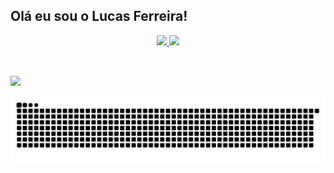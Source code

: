 ## Olá eu sou o Lucas Ferreira!
<div align="center">
  <a href="https://github.com/BREK1N">
  <img height="180em" src="https://github-readme-stats.vercel.app/api?username=BREK1N&show_icons=true&theme=dark&include_all_commits=true&count_private=true"/>
  <img height="180em" src="https://github-readme-stats.vercel.app/api/top-langs/?username=BREK1N&layout=compact&langs_count=7&theme=dark"/>
 </div>
  <div style="display: inline_block"><br>
    
    
 
  <img align="right" alt="" height="150" style="border-radius:50px;" src=""> 
</div>
  
  ##
 <div> 
  <a href="https://www.instagram.com/lucasf_198/" target="_blank"><img src="https://img.shields.io/badge/-Instagram-%23E4405F?style=for-the-badge&logo=instagram&logoColor=white" target="_blank"></a>
 

 ![Snake animation](https://github.com/BREK1N/BREK1N/blob/output/github-contribution-grid-snake.svg)
   
</div>
